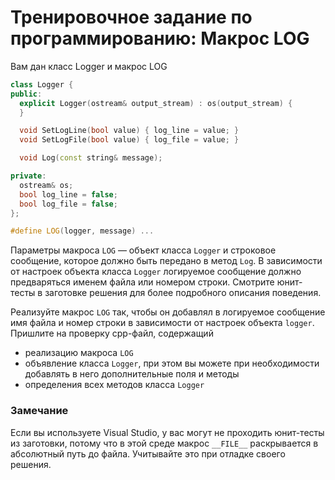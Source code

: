 # Тренировочное задание по программированию: Макрос LOG

Вам дан класс Logger и макрос LOG

```cpp
class Logger {
public:
  explicit Logger(ostream& output_stream) : os(output_stream) {
  }

  void SetLogLine(bool value) { log_line = value; }
  void SetLogFile(bool value) { log_file = value; }

  void Log(const string& message);

private:
  ostream& os;
  bool log_line = false;
  bool log_file = false;
};

#define LOG(logger, message) ...
```

Параметры макроса `LOG` — объект класса `Logger` и строковое сообщение, которое должно быть передано в метод `Log`. В зависимости от настроек объекта класса `Logger` логируемое сообщение должно предваряться именем файла или номером строки. Смотрите юнит-тесты в заготовке решения для более подробного описания поведения.

Реализуйте макрос `LOG` так, чтобы он добавлял в логируемое сообщение имя файла и номер строки в зависимости от настроек объекта `logger`. Пришлите на проверку cpp-файл, содержащий

- реализацию макроса `LOG`
- объявление класса `Logger`, при этом вы можете при необходимости добавлять в него дополнительные поля и методы
- определения всех методов класса `Logger`


### Замечание

Если вы используете Visual Studio, у вас могут не проходить юнит-тесты из заготовки, потому что в этой среде макрос `__FILE__` раскрывается в абсолютный путь до файла. Учитывайте это при отладке своего решения.
